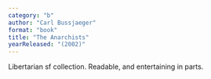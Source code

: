 ```yaml
---
category: "b"
author: "Carl Bussjaeger"
format: "book"
title: "The Anarchists"
yearReleased: "(2002)"
---
```

Libertarian sf collection. Readable, and entertaining in parts.
 